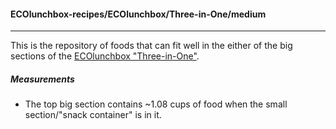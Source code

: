 #### ECOlunchbox-recipes/ECOlunchbox/Three-in-One/medium
--------------------------------------------------------
This is the repository of foods that can fit well in the either of the big sections of the [ECOlunchbox "Three-in-One"](http://ecolunchboxes.com/ecolunchbox-three-in-one/).

##### Measurements

* The top big section contains ~1.08 cups of food when the small section/"snack container" is in it.